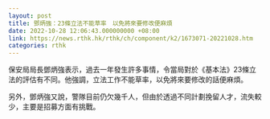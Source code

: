 ```yaml
---
layout: post
title: 鄧炳強：23條立法不能草率　以免將來要修改便麻煩
date: 2022-10-28 12:06:43.000000000 +08:00
link: https://news.rthk.hk/rthk/ch/component/k2/1673071-20221028.htm
categories: rthk
---
```


保安局局長鄧炳強表示，過去一年發生許多事情，令當局對於《基本法》23條立法的評估有不同。他強調，立法工作不能草率，以免將來要修改的話便麻煩。

另外，鄧炳強又說，警隊目前仍欠幾千人，但由於透過不同計劃挽留人才，流失較少，主要是招募方面有挑戰。
